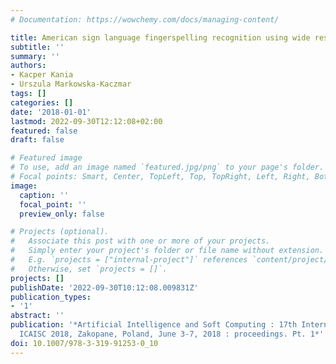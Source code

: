 ```yaml
---
# Documentation: https://wowchemy.com/docs/managing-content/

title: American sign language fingerspelling recognition using wide residual networks
subtitle: ''
summary: ''
authors:
- Kacper Kania
- Urszula Markowska-Kaczmar
tags: []
categories: []
date: '2018-01-01'
lastmod: 2022-09-30T12:12:08+02:00
featured: false
draft: false

# Featured image
# To use, add an image named `featured.jpg/png` to your page's folder.
# Focal points: Smart, Center, TopLeft, Top, TopRight, Left, Right, BottomLeft, Bottom, BottomRight.
image:
  caption: ''
  focal_point: ''
  preview_only: false

# Projects (optional).
#   Associate this post with one or more of your projects.
#   Simply enter your project's folder or file name without extension.
#   E.g. `projects = ["internal-project"]` references `content/project/deep-learning/index.md`.
#   Otherwise, set `projects = []`.
projects: []
publishDate: '2022-09-30T10:12:08.009831Z'
publication_types:
- '1'
abstract: ''
publication: '*Artificial Intelligence and Soft Computing : 17th International Conference,
  ICAISC 2018, Zakopane, Poland, June 3-7, 2018 : proceedings. Pt. 1*'
doi: 10.1007/978-3-319-91253-0_10
---
```

